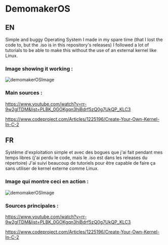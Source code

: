 # DemomakerOS
## EN
Simple and buggy Operating System I made in my spare time (that I lost the code to, but the .iso is in this repository's releases)
I followed a lot of tutorials to be able to make this without the use of an external kernel like Linux.

### Image showing it working :

![demomakerOSImage](https://user-images.githubusercontent.com/18319764/99870969-fd588580-2ba4-11eb-998f-f9f60f9745bc.PNG)

### Main sources :

https://www.youtube.com/watch?v=rr-9w2gITDM&list=PLBK_0GOKgqn3hjBdrf5zQ0g7UkQP_KLC3

https://www.codeproject.com/Articles/1225196/Create-Your-Own-Kernel-In-C-2

## FR
Système d'exploitation simple et avec des bogues que j'ai fait pendant mes temps libres (j'ai perdu le code, mais le .iso est dans les releases du répertoire)
J'ai suivi beaucoup de tutoriels pour être capable de faire ça sans utiliser de kernel externe comme Linux.

### Image qui montre ceci en action :

![demomakerOSImage](https://user-images.githubusercontent.com/18319764/99870969-fd588580-2ba4-11eb-998f-f9f60f9745bc.PNG)

### Sources principales :

https://www.youtube.com/watch?v=rr-9w2gITDM&list=PLBK_0GOKgqn3hjBdrf5zQ0g7UkQP_KLC3

https://www.codeproject.com/Articles/1225196/Create-Your-Own-Kernel-In-C-2

